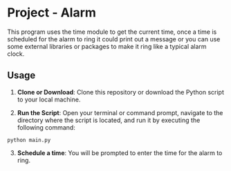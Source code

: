 # Project - Alarm

This program uses the time module to get the current time, once a time is scheduled for the alarm to ring it could print out a message or you can use some external libraries or packages to make it ring like a typical alarm clock.

## Usage
1. **Clone or Download**: Clone this repository or download the Python script to your local machine.

2. **Run the Script**: Open your terminal or command prompt, navigate to the directory where the script is located, and run it by executing the following command:

```python main.py```

3. **Schedule a time**: You will be prompted to enter the time for the alarm to ring.